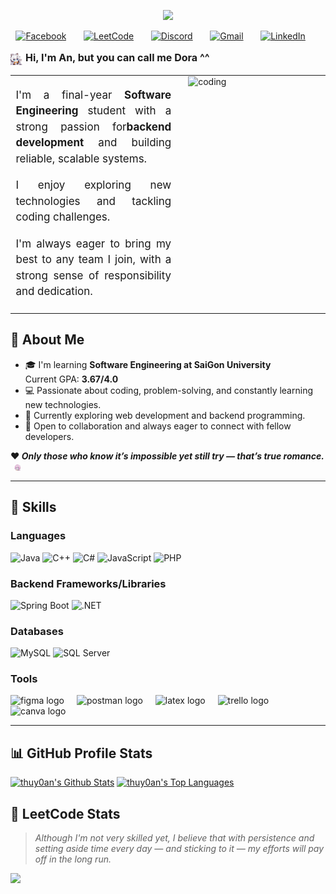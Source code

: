 
<div align="center">

  
  <a href="#"><img src="https://readme-typing-svg.demolab.com?font=Satisfy&weight=500&size=30&pause=1000&color=F4ABB4&center=true&vCenter=true&repeat=false&width=450&height=80&lines=Di%E1%BB%87p+Th%E1%BB%A5y+An"/></a>



  <!-- Social icons section -->
<p align="center">
  <a href="https://www.facebook.com/an.thuys.39"><img width="35px" alt="Facebook" title="MyFacebook" src="https://img.icons8.com/?size=100&id=118467&format=png&color=f4abb4"/></a>
  &#8287;&#8287;&#8287;&#8287;&#8287;
  <a href="https://leetcode.com/thuyan18"><img width="35px" alt="LeetCode" title="MyLeetCode" src="https://img.icons8.com/?size=100&id=6cdjttfIiwc0&format=png&color=f4abb4"></a>
  &#8287;&#8287;&#8287;&#8287;&#8287;
  <a href="https://discord.com/users/dora1808"><img width="35px" alt="Discord" title="MyAccountDiscord" src="https://img.icons8.com/?size=100&id=30888&format=png&color=f4abb4"></a>
  &#8287;&#8287;&#8287;&#8287;&#8287;
  <a href="mailto:diepthuyandta@gmail.com"><img width="35px" alt="Gmail" title="MailToMe" src="https://img.icons8.com/?size=100&id=Y2GfpkgYNp42&format=png&color=f4abb4"></a>
  &#8287;&#8287;&#8287;&#8287;&#8287;
  <a href="https://www.linkedin.com/in/di%E1%BB%87p-th%E1%BB%A5y-an-887a33256/"><img width="35px" alt="LinkedIn" title="MyLinkedIn" src="https://img.icons8.com/?size=100&id=8808&format=png&color=f4abb4"></a>
  &#8287;&#8287;&#8287;&#8287;&#8287;
</p>
</div>

<p style="font-weight: bold; font-size: 16px;">
  <img 
    src="assets/kianaWave.gif" 
    width="4%" 
    style="vertical-align: middle;"
  />
  <strong>Hi, I'm An, but you can call me Dora ^^</strong>
</p>

<table border="0" cellspacing="0" cellpadding="0" width="100%">
  <tr>
    <td width="55%" style="vertical-align: top; padding-right: 20px; text-align: justify; line-height: 1.5; font-size: 17px;">
      <p>I'm a final-year <strong>Software Engineering</strong> student with a strong passion for<strong>backend development</strong> and building reliable, scalable systems.</p>
      <p>I enjoy exploring new technologies and tackling coding challenges.</p>
      <p>I'm always eager to bring my best to any team I join, with a strong sense of responsibility and dedication.</p>
    </td>
    <td width="45%" style="vertical-align: top;">
      <img 
        src="https://media1.giphy.com/media/v1.Y2lkPTc5MGI3NjExNjQzc29xY3Qxc2R4OW1xMmc0bGI0eHJ6cmVlM3lmMTdtN243czBtMSZlcD12MV9pbnRlcm5hbF9naWZfYnlfaWQmY3Q9Zw/HZzyYYSDpcfHTrQIC9/giphy.gif" 
        width="100%" 
        alt="coding"
      />
    </td>
  </tr>
</table>




## 🚀 About Me
- 🎓 I'm learning **Software Engineering at SaiGon University**  
  Current GPA: **3.67/4.0**
- 💻 Passionate about coding, problem-solving, and constantly learning new technologies.
- 🌱 Currently exploring web development and backend programming.
- 🤝 Open to collaboration and always eager to connect with fellow developers.
<p style="font-weight: bold;">
  ❤️ <em>Only those who know it’s impossible yet still try — that’s true romance.</em>
  <img 
    src="assets/elySip.gif" 
    width="2%" 
    style="vertical-align: middle; margin-left: 6px; display: inline;"
  />
</p>
<hr />



## 🌟 Skills
### Languages  
![Java](https://img.shields.io/badge/Java-orange?style=for-the-badge) 
![C++](https://img.shields.io/badge/C++-00599C?style=for-the-badge&logo=c%2b%2b&logoColor=white)
![C#](https://img.shields.io/badge/C%23-239120?style=for-the-badge&logo=c-sharp&logoColor=white)
![JavaScript](https://img.shields.io/badge/JavaScript-F7DF1E?style=for-the-badge&logo=javascript&logoColor=black)
![PHP](https://img.shields.io/badge/PHP-777BB4?style=for-the-badge&logo=php&logoColor=white)


### Backend Frameworks/Libraries  
![Spring Boot](https://img.shields.io/badge/Spring_Boot-6DB33F?style=for-the-badge&logo=spring-boot&logoColor=white)
![.NET](https://img.shields.io/badge/.NET-512BD4?style=for-the-badge&logo=dotnet&logoColor=white)


### Databases  
![MySQL](https://img.shields.io/badge/MySQL-005C84?style=for-the-badge&logo=mysql&logoColor=white)
![SQL Server](https://img.shields.io/badge/SQL_Server-CC2927?style=for-the-badge&logo=microsoft-sql-server&logoColor=white)

### Tools  
<div align="left">
  <img src="https://skillicons.dev/icons?i=figma" height="40" alt="figma logo"  />
  <img width="12" />
  <img src="https://skillicons.dev/icons?i=postman" height="40" alt="postman logo"  />
  <img width="12" />
  <img src="https://skillicons.dev/icons?i=latex" height="40" alt="latex logo"  />
  <img width="12" />
  <img src="https://cdn.simpleicons.org/trello/0052CC" height="40" alt="trello logo"  />
  <img width="12" />
  <img src="https://cdn.simpleicons.org/canva/00C4CC" height="40" alt="canva logo"  />
</div>

---


## 📊 GitHub Profile Stats
  <a href="#"><img 
        alt="thuy0an's Github Stats" 
        src="https://github-readme-stats.vercel.app/api?username=thuy0an&show_icons=true&count_private=true&theme=react&hide_border=true&title_color=F4ABB4&icon_color=F8D866&text_color=FFFFFF" 
      /></a>
      <a href="#"><img alt="thuy0an's Top Languages" 
        src="https://github-readme-stats.vercel.app/api/top-langs/?username=thuy0an&layout=compact&theme=react&langs_count=10&hide_border=true&title_color=F4ABB4&icon_color=F8D866&hide=Jupyter%20Notebook,Roff,Hack,TSQL&text_color=FFFFFF" 
        height="250px"/></a>



## 🧠 LeetCode Stats
> *Although I'm not very skilled yet, I believe that with persistence and setting aside time every day — and sticking to it — my efforts will pay off in the long run.*
<img src="https://leetcard.jacoblin.cool/thuyan18?theme=dark&font=Roboto&ext=heatmap" />


